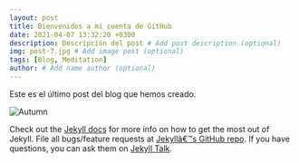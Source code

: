```yaml
---
layout: post
title: Bienvenidos a mi cuenta de GitHub
date: 2021-04-07 13:32:20 +0300
description: Descripción del post # Add post description (optional)
img: post-7.jpg # Add image post (optional)
tags: [Blog, Meditation]
author: # Add name author (optional)
---
```

Este es el último post del blog que hemos creado.

![Autumn]({{site.baseurl}}/assets/img/Seasons_Autumn_Forests.jpg)

Check out the [Jekyll docs][jekyll-docs] for more info on how to get the most out of Jekyll. File all bugs/feature requests at [Jekyllâ€™s GitHub repo][jekyll-gh]. If you have questions, you can ask them on [Jekyll Talk][jekyll-talk].

[jekyll-docs]: https://jekyllrb.com/docs/home
[jekyll-gh]:   https://github.com/jekyll/jekyll
[jekyll-talk]: https://talk.jekyllrb.com/
